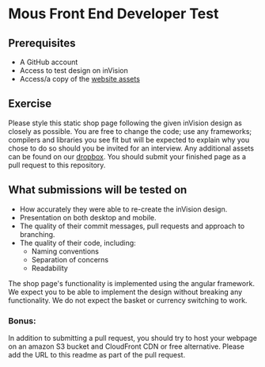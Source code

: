 # Mous Front End Developer Test

## Prerequisites
* A GitHub account
* Access to test design on inVision
* Access/a copy of the [website assets](https://www.dropbox.com/sh/8lbgvkihdeidtk5/AAAws9r--tCp4Al04Y6R2M2Ga?dl=0)

## Exercise
Please style this static shop page following the given inVision design as closely as possible. You are free to change the code; use any frameworks; compilers and libraries you see fit but will be expected to explain why you chose to do so should you be invited for an interview. Any additional assets can be found on our [dropbox](https://www.dropbox.com/sh/8lbgvkihdeidtk5/AAAws9r--tCp4Al04Y6R2M2Ga?dl=0). You should submit your finished page as a pull request to this repository.

## What submissions will be tested on
* How accurately they were able to re-create the inVision design.
* Presentation on both desktop and mobile.
* The quality of their commit messages, pull requests and approach to branching.
* The quality of their code, including:
	- Naming conventions
	- Separation of concerns
	- Readability

The shop page's functionality is implemented using the angular framework. We expect you to be able to implement the design without breaking any functionality. We do not expect the basket or currency switching to work.

### Bonus:
In addition to submitting a pull request, you should try to host your webpage on an amazon S3 bucket and CloudFront CDN or free alternative. Please add the URL to this readme as part of the pull request.



